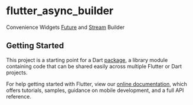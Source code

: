 # flutter_async_builder

Convenience Widgets [Future](https://api.flutter.dev/flutter/widgets/FutureBuilder-class.html) and [Stream](https://api.flutter.dev/flutter/widgets/StreamBuilder-class.html) Builder

## Getting Started

This project is a starting point for a Dart
[package](https://flutter.dev/developing-packages/),
a library module containing code that can be shared easily across
multiple Flutter or Dart projects.

For help getting started with Flutter, view our 
[online documentation](https://flutter.dev/docs), which offers tutorials, 
samples, guidance on mobile development, and a full API reference.
